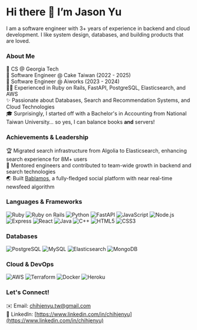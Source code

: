 Hi there 👋 I’m Jason Yu
=================================================================================================================================
I am a software engineer with 3+ years of experience in backend and cloud development. I like system design, databases, and building products that are loved.

### About Me
🐝 CS @ Georgia Tech <br/>
🍰 Software Engineer @ Cake Taiwan (2022 - 2025) <br/>
🤖 Software Engineer @ Aiworks (2023 - 2024) <br/>
🧑‍💻 Experienced in Ruby on Rails, FastAPI, PostgreSQL, Elasticsearch, and AWS <br/>
✨ Passionate about Databases, Search and Recommendation Systems, and Cloud Technologies <br/>
🎓 Surprisingly, I started off with a Bachelor's in Accounting from National Taiwan University… so yes, I can balance books **and** servers! <br/>

### Achievements & Leadership
🏆 Migrated search infrastructure from Algolia to Elasticsearch, enhancing search experience for 8M+ users <br/>
🤝 Mentored engineers and contributed to team-wide growth in backend and search technologies <br/>
🌏 Built [Bablamos](https://github.com/ChihJenYu/Bablamos-server), a fully-fledged social platform with near real-time newsfeed algorithm <br/>

### Languages & Frameworks
![Ruby](https://img.shields.io/badge/Ruby-CC342D?style=for-the-badge&logo=ruby&logoColor=white)
![Ruby on Rails](https://img.shields.io/badge/Ruby_on_Rails-CC0000?style=for-the-badge&logo=ruby&logoColor=white)
![Python](https://img.shields.io/badge/Python-3776AB?style=for-the-badge&logo=python&logoColor=white)
![FastAPI](https://img.shields.io/badge/FastAPI-009688?style=for-the-badge&logo=fastapi&logoColor=white)
![JavaScript](https://img.shields.io/badge/JavaScript-F7DF1E?style=for-the-badge&logo=javascript&logoColor=black)
![Node.js](https://img.shields.io/badge/Node.js-339933?style=for-the-badge&logo=node.js&logoColor=white)
![Express](https://img.shields.io/badge/Express-000000?style=for-the-badge&logo=express&logoColor=white)
![React](https://img.shields.io/badge/React-61DAFB?style=for-the-badge&logo=react&logoColor=white)
![Java](https://img.shields.io/badge/Java-007396?style=for-the-badge&logo=java&logoColor=white)
![C++](https://img.shields.io/badge/C++-00599C?style=for-the-badge&logo=c%2B%2B&logoColor=white)
![HTML5](https://img.shields.io/badge/HTML5-E34F26?style=for-the-badge&logo=html5&logoColor=white)
![CSS3](https://img.shields.io/badge/CSS3-1572B6?style=for-the-badge&logo=css3&logoColor=white)

### Databases
![PostgreSQL](https://img.shields.io/badge/PostgreSQL-4169E1?style=for-the-badge&logo=postgresql&logoColor=white)
![MySQL](https://img.shields.io/badge/MySQL-4479A1?style=for-the-badge&logo=mysql&logoColor=white)
![Elasticsearch](https://img.shields.io/badge/elasticsearch-005571?style=for-the-badge&logo=elasticsearch&logoColor=white)
![MongoDB](https://img.shields.io/badge/MongoDB-47A248?style=for-the-badge&logo=mongodb&logoColor=white)

### Cloud & DevOps
![AWS](https://img.shields.io/badge/AWS-232F3E?style=for-the-badge&logo=amazon-aws&logoColor=white)
![Terraform](https://img.shields.io/badge/Terraform-7B42BC?style=for-the-badge&logo=terraform&logoColor=white)
![Docker](https://img.shields.io/badge/Docker-2496ED?style=for-the-badge&logo=docker&logoColor=white)
![Heroku](https://img.shields.io/badge/Heroku-430098?style=for-the-badge&logo=heroku&logoColor=white)

### Let's Connect!
✉️ Email: [chihjenyu.tw@gmail.com](mailto:chihjenyu.tw@gmail.com)  
🔗 LinkedIn: [https://www.linkedin.com/in/chihjenyu](https://www.linkedin.com/in/chihjenyu)


